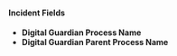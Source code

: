 
#### Incident Fields
- **Digital Guardian Process Name**
- **Digital Guardian Parent Process Name**
